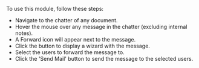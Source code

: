 To use this module, follow these steps:

- Navigate to the chatter of any document.
- Hover the mouse over any message in the chatter (excluding internal
  notes).
- A Forward icon will appear next to the message.
- Click the button to display a wizard with the message.
- Select the users to forward the message to.
- Click the 'Send Mail' button to send the message to the selected
  users.
